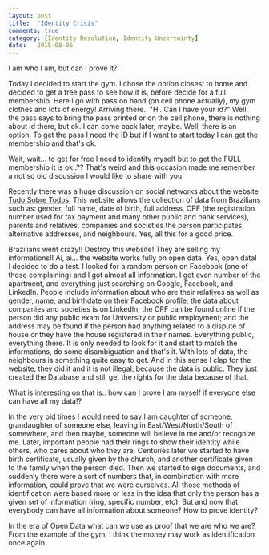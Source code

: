 ```yaml
---
layout: post
title:  "Identity Crisis"
comments: true
category: [Identity Resolution, Identity Uncertainty]
date:   2015-08-06
---
```


<p class="intro"><span class="dropcap">I</span> am who I am, but can I prove it?</p>

Today I decided to start the gym. I chose the option closest to home and decided to get a free pass to see how it is, before decide for a full membership. Here I go with pass on hand (on cell phone actually), my gym clothes and lots of energy! Arriving there.. "Hi. Can I have your id?" Well, the pass says to bring the pass printed or on the cell phone, there is nothing about id there, but ok. I can come back later, maybe. Well, there is an option. To get the pass I need the ID but if I want to start today I can get the membership and that's ok.

Wait, wait... to get for free I need to identify myself but to get the FULL membership it is ok..?? That's weird and this occasion made me remember a not so old discussion I would like to share with you.

Recently there was a huge discussion on social networks about the website [Tudo Sobre Todos](http://tudosobretodos.se/). This website allows the collection of data from Brazilians such as: gender, full name, date of birth, full address, CPF (the registration number used for tax payment and many other public and bank services), parents and relatives, companies and societies the person participates, alternative addresses, and neighbours. Yes, all this for a good price.

Brazilians went crazy!! Destroy this website! They are selling my informations!! Ai, ai... the website works fully on open data. Yes, open data! I decided to do a test. I looked for a random person on Facebook (one of those complaining) and I got almost all information. I got even number of the apartment, and everything just searching on Google, Facebook, and LinkedIn. People include information about who are their relatives as well as gender, name, and birthdate on their Facebook profile; the data about companies and societies is on LinkedIn; the CPF can be found online if the person did any public exam for University or public employment; and the address may be found if the person had anything related to a dispute of house or they have the house registered in their names. Everything public, everything there. It is only needed to look for it and start to match the informations, do some disambiguation and that's it. With lots of data, the neighbours is something quite easy to get. And in this sense I clap for the website, they did it and it is not illegal, because the data is public. They just created the Database and still get the rights for the data because of that.

What is interesting on that is.. how can I prove I am myself if everyone else can have all my data!?

In the very old times I would need to say I am daughter of someone, grandaughter of someone else, leaving in East/West/North/South of somewhere, and then maybe, someone will believe in me and/or recognize me. Later, important people had their rings to show their identity while others, who cares about who they are. Centuries later we started to have birth certificate, usually given by the church, and another certificate given to the family when the person died. Then we started to sign documents, and suddenly there were a sort of numbers that, in combination with more information, could prove that we were ourselves. All those methods of identification were based more or less in the idea that only the person has a given set of information (ring, specific number, etc). But and now that everybody can have all information about someone? How to prove identity?

In the era of Open Data what can we use as proof that we are who we are? From the example of the gym, I think the money may work as identification once again.